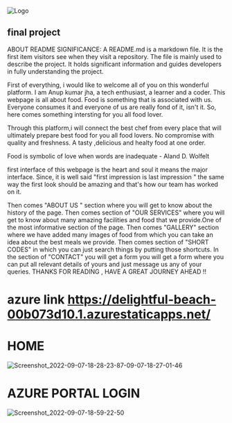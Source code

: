 

![Logo](https://tse1.mm.bing.net/th?id=OIP.JAQrWx3nzgvPeZYop90PJQHaB7&pid=Api&P=0&h=180)


## final project  



ABOUT README SIGNIFICANCE:
A README.md is a markdown file. It is the first item visitors see when they visit a repository. The file is mainly used to describe the project. It holds significant information and guides developers in fully understanding the project.

First of everything, i would like to welcome all of you on this wonderful platform. I am Anup kumar jha, a tech enthusiast, a learner and a coder.
This webpage is all about food. Food is something that is associated with us. Everyone consumes it and everyone of us are really fond of it, isn't it. So, here comes something intersting for you all food lover.

Through this platform,i will connect the best chef from every place that will ultimately prepare best food for you all food lovers. No compromise with quality and freshness. A tasty ,delicious and healty food at one order.

Food is symbolic of love when words are inadequate - Aland D. Wolfelt

first interface of this webpage is the heart and soul it means the major interface. Since, it is well said "first impression is last impression " the same way the first look should be amazing and that's how our team has worked on it.

Then comes "ABOUT US " section where you will get to know about the history of the page.
Then comes section of "OUR SERVICES" where you will get to know about many amazing facilities and food that we provide.One of the most informative section of the page.
Then comes "GALLERY" section where we have added many images of food from which you can take an idea about the best meals we provide.
Then comes section of "SHORT CODES" in which you can just search things by putting those shortcuts.
In the section of "CONTACT" you will get a form you will get a form where you can put all relevant details of yours and just message us any of your queries.
THANKS FOR READING ,
HAVE A GREAT JOURNEY AHEAD !!
# azure link https://delightful-beach-00b073d10.1.azurestaticapps.net/ 
# HOME 
 
![![Screenshot_2022-09-07-18-28-23-87](https://user-images.githubusercontent.com/89571744/188884546-daac170b-f987-476d-9bc8-52ec059d64e7.jpg)-09-07-18-27-01-46](https://user-images.githubusercontent.com/89571744/188884400-3c08b6b4-c420-447b-b512-36fd47881271.jpg)


# AZURE PORTAL LOGIN
![Screenshot_2022-09-07-18-59-22-50](https://user-images.githubusercontent.com/89571744/188891163-c9420e15-1ef0-46d4-90bf-9ca87a75965f.jpg)
